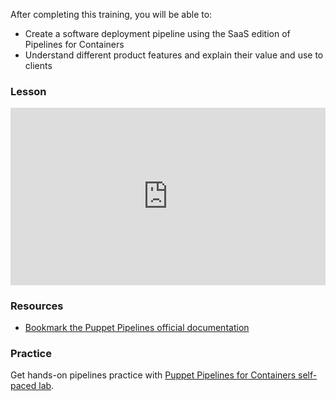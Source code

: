 After completing this training, you will be able to:

* Create a software deployment pipeline using the SaaS edition of Pipelines for Containers
* Understand different product features and explain their value and use to clients

<i class="fas fa-graduation-cap"></i>
### Lesson

<div class="wistia_responsive_padding" style="padding:56.25% 0 0 0;position:relative;"><div class="wistia_responsive_wrapper" style="height:100%;left:0;position:absolute;top:0;width:100%;"><iframe src="https://fast.wistia.net/embed/iframe/ic9gd9jys4?seo=false&videoFoam=true" title="Wistia video player" allowtransparency="true" frameborder="0" scrolling="no" class="wistia_embed" name="wistia_embed" allowfullscreen mozallowfullscreen webkitallowfullscreen oallowfullscreen msallowfullscreen width="100%" height="100%"></iframe></div></div>

<i class="fa fa-pencil"></i>
### Resources
* [Bookmark the Puppet Pipelines official documentation](https://puppet.com/docs/pipelines)

### Practice 
Get hands-on pipelines practice with [Puppet Pipelines for Containers self-paced lab](https://github.com/puppetlabs/pipelines-self-paced/tree/master/pipelines-for-containers).
